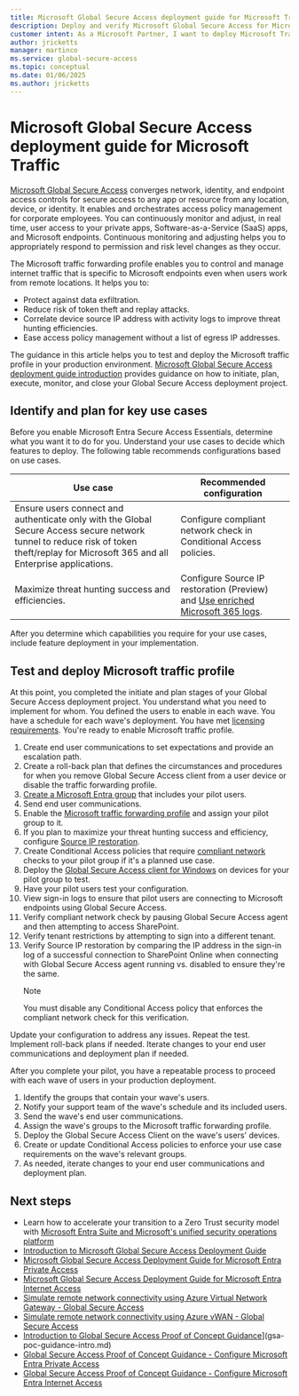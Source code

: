 ```yaml
---
title: Microsoft Global Secure Access deployment guide for Microsoft Traffic
description: Deploy and verify Microsoft Global Secure Access for Microsoft Traffic
customer intent: As a Microsoft Partner, I want to deploy Microsoft Traffic as a Proof of Concept in my production or test environment.
author: jricketts
manager: martinco
ms.service: global-secure-access
ms.topic: conceptual
ms.date: 01/06/2025
ms.author: jricketts
---
```

# Microsoft Global Secure Access deployment guide for Microsoft Traffic

[Microsoft Global Secure Access](../global-secure-access/overview-what-is-global-secure-access.md) converges network, identity, and endpoint access controls for secure access to any app or resource from any location, device, or identity. It enables and orchestrates access policy management for corporate employees. You can continuously monitor and adjust, in real time, user access to your private apps, Software-as-a-Service (SaaS) apps, and Microsoft endpoints. Continuous monitoring and adjusting helps you to appropriately respond to permission and risk level changes as they occur.

The Microsoft traffic forwarding profile enables you to control and manage internet traffic that is specific to Microsoft endpoints even when users work from remote locations. It helps you to:

- Protect against data exfiltration.
- Reduce risk of token theft and replay attacks.
- Correlate device source IP address with activity logs to improve threat hunting efficiencies.
- Ease access policy management without a list of egress IP addresses.

The guidance in this article helps you to test and deploy the Microsoft traffic profile in your production environment. [Microsoft Global Secure Access deployment guide introduction](gsa-deployment-guide-intro.md) provides guidance on how to initiate, plan, execute, monitor, and close your Global Secure Access deployment project.

## Identify and plan for key use cases

Before you enable Microsoft Entra Secure Access Essentials, determine what you want it to do for you. Understand your use cases to decide which features to deploy. The following table recommends configurations based on use cases.

|Use case|Recommended configuration|
|---|---|
|Ensure users connect and authenticate only with the Global Secure Access secure network tunnel to reduce risk of token theft/replay for Microsoft 365 and all Enterprise applications.|Configure compliant network check in Conditional Access policies.|
|Maximize threat hunting success and efficiencies.|Configure Source IP restoration (Preview) and [Use enriched Microsoft 365 logs](../global-secure-access/how-to-view-enriched-logs.md).|

After you determine which capabilities you require for your use cases, include feature deployment in your implementation.

## Test and deploy Microsoft traffic profile

At this point, you completed the initiate and plan stages of your Global Secure Access deployment project. You understand what you need to implement for whom. You defined the users to enable in each wave. You have a schedule for each wave's deployment. You have met [licensing requirements](../global-secure-access/overview-what-is-global-secure-access.md#licensing-overview). You're ready to enable Microsoft traffic profile.

1. Create end user communications to set expectations and provide an escalation path.
1. Create a roll-back plan that defines the circumstances and procedures for when you remove Global Secure Access client from a user device or disable the traffic forwarding profile.
1. [Create a Microsoft Entra group](../fundamentals/how-to-manage-groups.yml) that includes your pilot users.
1. Send end user communications.
1. Enable the [Microsoft traffic forwarding profile](../global-secure-access/how-to-manage-microsoft-profile.md) and assign your pilot group to it.
1. If you plan to maximize your threat hunting success and efficiency, configure [Source IP restoration](../global-secure-access/how-to-source-ip-restoration.md).
1. Create Conditional Access policies that require [compliant network](../global-secure-access/how-to-compliant-network.md) checks to your pilot group if it's a planned use case.
1. Deploy the [Global Secure Access client for Windows](../global-secure-access/how-to-install-windows-client.md) on devices for your pilot group to test.
1. Have your pilot users test your configuration.
1. View sign-in logs to ensure that pilot users are connecting to Microsoft endpoints using Global Secure Access.
1. Verify compliant network check by pausing Global Secure Access agent and then attempting to access SharePoint.
1. Verify tenant restrictions by attempting to sign into a different tenant.
1. Verify Source IP restoration by comparing the IP address in the sign-in log of a successful connection to SharePoint Online when connecting with Global Secure Access agent running vs. disabled to ensure they're the same.
   >[!NOTE]
   >You must disable any Conditional Access policy that enforces the compliant network check for this verification.

Update your configuration to address any issues. Repeat the test. Implement roll-back plans if needed. Iterate changes to your end user communications and deployment plan if needed.

After you complete your pilot, you have a repeatable process to proceed with each wave of users in your production deployment.

1. Identify the groups that contain your wave's users.
1. Notify your support team of the wave's schedule and its included users.
1. Send the wave's end user communications.
1. Assign the wave's groups to the Microsoft traffic forwarding profile.
1. Deploy the Global Secure Access Client on the wave's users' devices.
1. Create or update Conditional Access policies to enforce your use case requirements on the wave's relevant groups.
1. As needed, iterate changes to your end user communications and deployment plan.

## Next steps

- Learn how to accelerate your transition to a Zero Trust security model with [Microsoft Entra Suite and Microsoft's unified security operations platform](https://www.microsoft.com/security/blog/2024/07/11/simplified-zero-trust-security-with-the-microsoft-entra-suite-and-unified-security-operations-platform-now-generally-available/)
- [Introduction to Microsoft Global Secure Access Deployment Guide](gsa-deployment-guide-intro.md)
- [Microsoft Global Secure Access Deployment Guide for Microsoft Entra Private Access](gsa-deployment-guide-private-access.md)
- [Microsoft Global Secure Access Deployment Guide for Microsoft Entra Internet Access](gsa-deployment-guide-internet-access.md)
- [Simulate remote network connectivity using Azure Virtual Network Gateway - Global Secure Access](../global-secure-access/how-to-simulate-remote-network.md)
- [Simulate remote network connectivity using Azure vWAN - Global Secure Access](../global-secure-access/how-to-create-remote-network-vwan.md)
- [Introduction to Global Secure Access Proof of Concept Guidance](gsa-poc-guidance-intro.md)](gsa-poc-guidance-intro.md)
- [Global Secure Access Proof of Concept Guidance - Configure Microsoft Entra Private Access](gsa-poc-private-access.md)
- [Global Secure Access Proof of Concept Guidance - Configure Microsoft Entra Internet Access](gsa-poc-internet-access.md)
